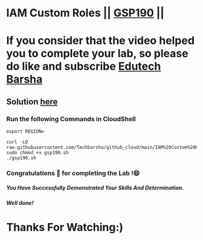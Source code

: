 # IAM Custom Roles || [GSP190](https://www.cloudskillsboost.google/focuses/33036?parent=game) ||

# If you consider that the video helped you to complete your lab, so please do like and subscribe [Edutech Barsha](https://www.youtube.com/@edutechbarsha)
## Solution [here](https://youtu.be/Es_YdLJjFEk)

### Run the following Commands in CloudShell

```
export REGION=

curl -LO raw.githubusercontent.com/Techbarsha/github_cloud/main/IAM%20Custom%20Roles/gsp190.sh
sudo chmod +x gsp190.sh
./gsp190.sh
```

### Congratulations 🎉 for completing the Lab !😄

##### *You Have Successfully Demonstrated Your Skills And Determination.*

#### *Well done!*

# Thanks For Watching:)
